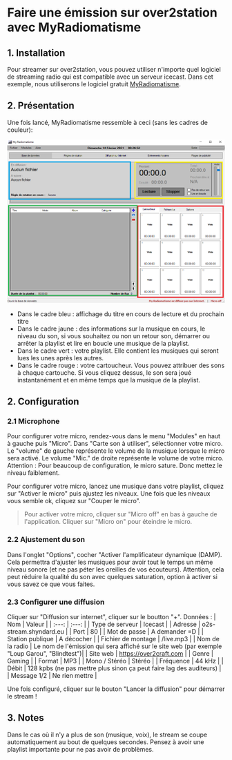 # Faire une émission sur over2station avec MyRadiomatisme

## 1. Installation

Pour streamer sur over2station, vous pouvez utiliser n'importe quel logiciel de streaming radio qui est compatible avec un serveur icecast. Dans cet exemple, nous utiliserons le logiciel gratuit [MyRadiomatisme](http://www.myradiomatisme.fr/).

## 2. Présentation

Une fois lancé, MyRadiomatisme ressemble à ceci (sans les cadres de couleur):

![Demo Animation](/image/myradiomatisme.PNG)

- Dans le cadre bleu : affichage du titre en cours de lecture et du prochain titre
- Dans le cadre jaune : des informations sur la musique en cours, le niveau du son, si vous souhaitez ou non un retour son, démarrer ou arrêter la playlist et lire en boucle une musique de la playlist.
- Dans le cadre vert : votre playlist. Elle contient les musiques qui seront lues les unes après les autres.
- Dans le cadre rouge : votre cartoucheur. Vous pouvez attribuer des sons à chaque cartouche. Si vous cliquez dessus, le son sera joué instantanément et en même temps que la musique de la playlist.

## 2. Configuration

### 2.1 Microphone

Pour configurer votre micro, rendez-vous dans le menu "Modules" en haut à gauche puis "Micro".
Dans "Carte son à utiliser", sélectionner votre micro.
Le "volume" de gauche représente le volume de la musique lorsque le micro sera activé.
Le volume "Mic." de droite représente le volume de votre micro. Attention : Pour beaucoup de configuration, le micro sature. Donc mettez le niveau faiblement.

Pour configurer votre micro, lancez une musique dans votre playlist, cliquez sur "Activer le micro" puis ajustez les niveaux. Une fois que les niveaux vous semble ok, cliquez sur "Couper le micro".

> Pour activer votre micro, cliquer sur "Micro off" en bas à gauche de l'application. Cliquer sur "Micro on" pour éteindre le micro.

### 2.2 Ajustement du son

Dans l'onglet "Options", cocher "Activer l'amplificateur dynamique (DAMP). Cela permettra d'ajuster les musiques pour avoir tout le temps un même niveau sonore (et ne pas péter les oreilles de vos écouteurs). Attention, cela peut réduire la qualité du son avec quelques saturation, option à activer si vous savez ce que vous faites.

### 2.3 Configurer une diffusion

Cliquer sur "Diffusion sur internet", cliquer sur le boutton "+". Données :
| Nom | Valeur |
| :---: | :---: |
| Type de serveur | Icecast |
| Adresse | o2s-stream.shyndard.eu |
| Port | 80 |
| Mot de passe | A demander =D |
| Station publique | A décocher |
| Fichier de montage | /live.mp3 |
| Nom de la radio | Le nom de l'émission qui sera affiché sur le site web (par exemple "Loup Garou", "Blindtest")|
| Site web | https://over2craft.com |
| Genre | Gaming |
| Format | MP3 |
| Mono / Stéréo | Stéréo |
| Fréquence | 44 kHz |
| Débit | 128 kpbs (ne pas mettre plus sinon ça peut faire lag des auditeurs) |
| Message 1/2 | Ne rien mettre |

Une fois configuré, cliquer sur le bouton "Lancer la diffusion" pour démarrer le stream !

## 3. Notes

Dans le cas où il n'y a plus de son (musique, voix), le stream se coupe automatiquement au bout de quelques secondes. Pensez à avoir une playlist importante pour ne pas avoir de problèmes.
